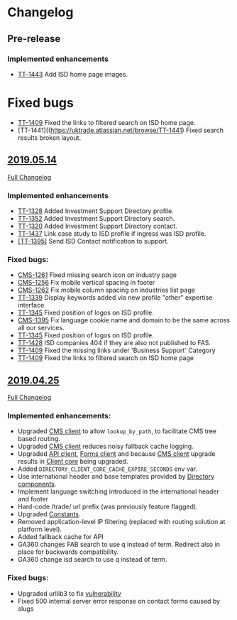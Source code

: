 # Changelog

## Pre-release

### Implemented enhancements

- [TT-1443](https://uktrade.atlassian.net/browse/TT-1443) Add ISD home page images.

# Fixed bugs

- [TT-1409](https://uktrade.atlassian.net/browse/TT-1409) Fixed the links to filtered search on ISD home page.
- [TT-1441]((https://uktrade.atlassian.net/browse/TT-1441) Fixed search results broken layout.


## [2019.05.14](https://github.com/uktrade/directory-ui-supplier/releases/tag/2019.05.14)

[Full Changelog](https://github.com/uktrade/directory-ui-supplier/compare/2019.04.25...2019.05.14)

### Implemented enhancements

- [TT-1328](https://uktrade.atlassian.net/browse/CMS-1328) Added Investment Support Directory profile.
- [TT-1352](https://uktrade.atlassian.net/browse/CMS-1328) Added Investment Support Directory search.
- [TT-1320](https://uktrade.atlassian.net/browse/TT-1320) Added Investment Support Directory contact.
- [TT-1437](https://uktrade.atlassian.net/browse/TT-1437]) Link case study to ISD profile if ingress was ISD profile.
- [[TT-1395]](https://uktrade.atlassian.net/browse/TT-1395) Send ISD Contact notification to support.

### Fixed bugs:

- [CMS-1261](https://uktrade.atlassian.net/browse/CMS-1261) Fixed missing search icon on industry page
- [CMS-1256](https://uktrade.atlassian.net/browse/CMS-1256) Fix mobile vertical spacing in footer
- [CMS-1262](https://uktrade.atlassian.net/browse/CMS-1262) Fix mobile column spacing on industries list page
- [TT-1339](https://uktrade.atlassian.net/browse/TT-1339) Display keywords added via new profile "other" expertise interface
- [TT-1345](https://uktrade.atlassian.net/browse/TT-1345) Fixed position of logos on ISD profile.
- [CMS-1395](https://uktrade.atlassian.net/browse/CMS-1395) Fix language cookie name and domain to be the same across all our services.
- [TT-1345](https://uktrade.atlassian.net/browse/TT-1345) Fixed position of logos on ISD profile.
- [TT-1428](https://uktrade.atlassian.net/browse/TT-1428) ISD companies 404 if they are also not published to FAS.
- [TT-1409](https://uktrade.atlassian.net/browse/TT-1409) Fixed the missing links under 'Business Support' Category
- [TT-1409](https://uktrade.atlassian.net/browse/TT-1409) Fixed the links to filtered search on ISD home page


## [2019.04.25](https://github.com/uktrade/directory-ui-supplier/releases/tag/2019.04.25)

[Full Changelog](https://github.com/uktrade/directory-ui-supplier/compare/2019.04.03...2019.04.25)

### Implemented enhancements:

- Upgraded [CMS client][directory-cms-client] to allow `lookup_by_path`, to facilitate CMS tree based routing.
- Upgraded [CMS client][directory-cms-client] reduces noisy fallback cache logging.
- Upgraded [API client][directory-api-client], [Forms client][directory-forms-api-client] and because [CMS client][directory-cms-client] upgrade results in [Client core][directory-client-core] being upgraded.
- Added `DIRECTORY_CLIENT_CORE_CACHE_EXPIRE_SECONDS` env var.
- Use international header and base templates provided by [Directory components][directory-components].
- Implement language switching introduced in the international header and footer
- Hard-code /trade/ url prefix (was previously feature flagged).
- Upgraded [Constants][directory-constants].
- Removed application-level IP filtering (replaced with routing solution at platform level).
- Added fallback cache for API
- GA360 changes FAB search to use q instead of term. Redirect also in place for backwards compatibility.
- GA360 change isd search to use q instead of term.

### Fixed bugs:

- Upgraded urllib3 to fix [vulnerability](https://nvd.nist.gov/vuln/detail/CVE-2019-11324)
- Fixed 500 internal server error response on contact forms caused by slugs


[directory-api-client]: https://github.com/uktrade/directory-api-client
[directory-client-core]: https://github.com/uktrade/directory-client-core
[directory-cms-client]: https://github.com/uktrade/directory-cms-client
[directory-forms-api-client]: https://github.com/uktrade/directory-forms-api-client
[directory-components]: https://github.com/uktrade/directory-components
[directory-constants]: https://github.com/uktrade/directory-constants
